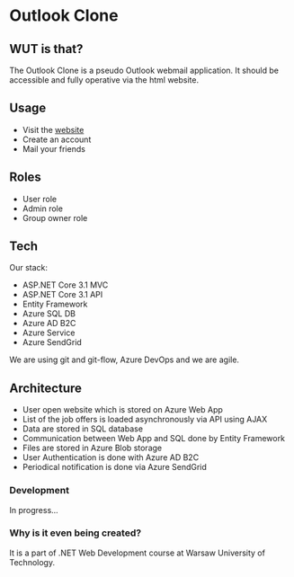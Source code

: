 # Outlook Clone

## WUT is that?
 The Outlook Clone is a pseudo Outlook webmail application.
It should be accessible and fully operative via the html website.

## Usage
- Visit the [website](potential_link)
- Create an account
- Mail your friends

## Roles
- User role
- Admin role
- Group owner role

## Tech
Our stack:
 
- ASP.NET Core 3.1 MVC  
- ASP.NET Core 3.1 API  
- Entity Framework  
- Azure SQL DB
- Azure AD B2C
- Azure Service
- Azure SendGrid

We are using git and git-flow, Azure DevOps and we are agile.

## Architecture

- User open website which is stored on Azure Web App
- List of the job offers is loaded asynchronously via API using AJAX
- Data are stored in SQL database
- Communication between Web App and SQL done by Entity Framework
- Files are stored in Azure Blob storage
 - User Authentication is done with Azure AD B2C
 - Periodical notification is done via Azure SendGrid 

### Development
 In progress...

### Why is it even being created?
It is a part of .NET Web Development course at Warsaw University of Technology.

